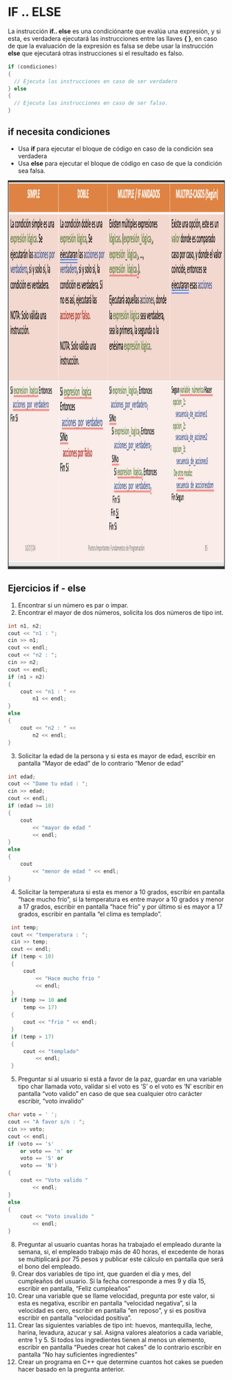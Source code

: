 # IF .. ELSE

La instrucción **if.. else** es una condiciónante que evalúa una expresión, y si esta, es verdadera ejecutará las instrucciones entre las llaves **{ }**, en caso de que la evaluación de la expresión es falsa se debe usar la instrucción **else** que ejecutará otras instrucciones si el resultado es falso.

```C++
if (condiciones)
{
  // Ejecuta las instrucciones en caso de ser verdadero
} else
{
  // Ejecuta las instrucciones en caso de ser falso.
}
```

## if necesita condiciones

* Usa **if** para ejecutar el bloque de código en caso de la condición sea verdadera
* Usa **else** para ejecutar el bloque de código en caso de que la condición sea falsa.

<p align="center">
<img src="https://github.com/josblax/FP/blob/main/imagenes/ifelse2.png" alt="Layout app" width="1200" height="900">
</p>

## Ejercicios if - else

1.	Encontrar si un número es par o impar.
2.	Encontrar el mayor de dos números, solicita los dos números de tipo int.
```C++
int n1, n2;
cout << "n1 : ";
cin >> n1;
cout << endl;
cout << "n2 : ";
cin >> n2;
cout << endl;
if (n1 > n2) 
{
    cout << "n1 : " << 
        n1 << endl;
}
else 
{
    cout << "n2 : " <<
        n2 << endl;
}
```
3.	Solicitar la edad de la persona y si esta es mayor de edad, escribir en pantalla “Mayor de edad” de lo contrario “Menor de edad”
```C++
int edad;
cout << "Dame tu edad : ";
cin >> edad;
cout << endl;
if (edad >= 18) 
{
    cout 
        << "mayor de edad " 
        << endl;
}
else 
{
    cout 
        << "menor de edad " << endl;
}
```
4.	Solicitar la temperatura si esta es menor a 10 grados, escribir en pantalla “hace mucho frío”, si la temperatura es entre mayor a 10 grados y menor a 17 grados, escribir en pantalla “hace frío” y por último si es mayor a 17 grados, escribir en pantalla “el clima es templado”.
```C++
 int temp;
 cout << "temperatura : ";
 cin >> temp;
 cout << endl;
 if (temp < 10) 
 {
     cout 
         << "Hace mucho frio " 
         << endl;
 }
 if (temp >= 10 and
     temp <= 17) 
 {
     cout << "frio " << endl;
 }
 if (temp > 17) 
 {
     cout << "templado"
         << endl;
 }
```
5.	Preguntar si al usuario si está a favor de la paz, guardar en una variable tipo char llamada voto, validar si el voto es ‘S’ o el voto es ‘N’ escribir en pantalla “voto valido” en caso de que sea cualquier otro carácter escribir, “voto invalido”
```C++
char voto = ' ';
cout << "A favor s/n : ";
cin >> voto;
cout << endl;
if (voto == 's'
    or voto == 'n' or
    voto == 'S' or 
    voto == 'N')
{
    cout << "Voto valido " 
        << endl;
}
else 
{
    cout << "Voto invalido "
        << endl;
}
```
8.	Preguntar al usuario cuantas horas ha trabajado el empleado durante la semana, si, el empleado trabajo más de 40 horas, el excedente de horas se multiplicará por 75 pesos y publicar este cálculo en pantalla que será el bono del empleado.
9.	Crear dos variables de tipo int, que guarden el día y mes, del cumpleaños del usuario. Si la fecha corresponde a mes 9 y día 15, escribir en pantalla, “Feliz cumpleaños”
10.	Crear una variable que se llame velocidad, pregunta por este valor, si esta es negativa, escribir en pantalla “velocidad negativa”, si la velocidad es cero, escribir en pantalla “en reposo”, y si es positiva escribir en pantalla “velocidad positiva”.
11.	Crear las siguientes variables de tipo int: huevos, mantequilla, leche, harina, levadura, azucar y sal. Asigna valores aleatorios a cada variable, entre 1 y 5. Si todos los ingredientes tienen al menos un elemento, escribir en pantalla “Puedes crear hot cakes” de lo contrario escribir en pantalla “No hay suficientes ingredientes”
12.	Crear un programa en C++ que determine cuantos hot cakes se pueden hacer basado en la pregunta anterior. 

